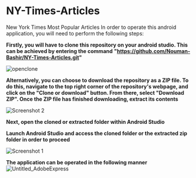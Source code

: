 # NY-Times-Articles
New York Times Most Popular Articles
In order to operate this android application, you will need to perform the following steps:


**Firstly, you will have to clone this repository on your android studio. This can be achieved by entering the command**
**"https://github.com/Nouman-Bashir/NY-Times-Articles.git"**

![openclone](https://user-images.githubusercontent.com/100478213/235368883-b96a100b-c4ab-40a8-9e92-b471a9110a4c.jpg)


**Alternatively, you can choose to download the repository as a ZIP file. To do this, navigate to the top right corner of the repository's webpage, and click on the "Clone or download" button. From there, select "Download ZIP". Once the ZIP file has finished downloading, extract its contents**

![Screenshot 2](https://user-images.githubusercontent.com/100478213/235368914-3dfbf586-e6bd-4f2e-9b38-eb7a28ac2396.jpg)



**Next, open the cloned or extracted folder within Android Studio**

**Launch Android Studio and access the cloned folder or the extracted zip folder in order to proceed**

![Screenshot 1](https://user-images.githubusercontent.com/100478213/235368266-510635b8-2cde-4521-ad1d-a733707e1859.jpg)



**The application can be operated in the following manner**
![Untitled_AdobeExpress](https://user-images.githubusercontent.com/100478213/235370932-81c0f8ef-ebd8-4d8f-97ff-f4fb497986ae.gif)






